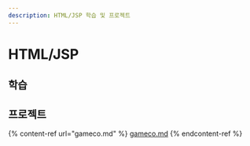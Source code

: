 ```yaml
---
description: HTML/JSP 학습 및 프로젝트
---
```


# HTML/JSP

## 학습



##

## 프로젝트

{% content-ref url="gameco.md" %}
[gameco.md](gameco.md)
{% endcontent-ref %}
